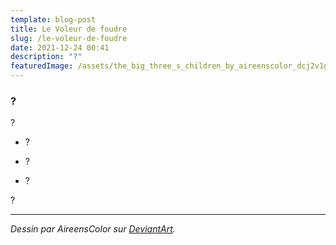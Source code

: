 ```yaml
---
template: blog-post
title: Le Voleur de foudre
slug: /le-voleur-de-foudre
date: 2021-12-24 00:41
description: "?"
featuredImage: /assets/the_big_three_s_children_by_aireenscolor_dcj2v1g-fullview.jpg
---
```

### ?

?

- ?

- ?

- ?

?

- - -

*Dessin par AireensColor sur [DeviantArt](https://www.deviantart.com/aireenscolor/art/The-big-three-s-children-757640356).*